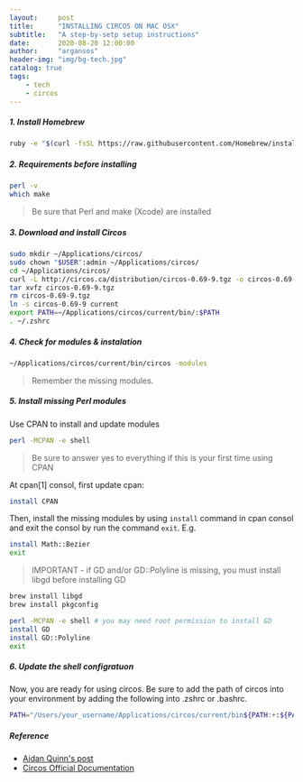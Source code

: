 ```yaml
---
layout:     post
title:      "INSTALLING CIRCOS ON MAC OSX"
subtitle:   "A step-by-setp setup instructions"
date:       2020-08-20 12:00:00
author:     "argansos"
header-img: "img/bg-tech.jpg"
catalog: true
tags:
    - tech
    - circos
---
```


##### 1. Install Homebrew

```bash
ruby -e "$(curl -fsSL https://raw.githubusercontent.com/Homebrew/install/master/install)"
```

##### 2. Requirements before installing

```bash
perl -v
which make
```

> Be sure that Perl and make (Xcode) are installed

##### 3. Download and install Circos

```bash
sudo mkdir ~/Applications/circos/
sudo chown "$USER":admin ~/Applications/circos/
cd ~/Applications/circos/
curl -L http://circos.ca/distribution/circos-0.69-9.tgz -o circos-0.69-9.tgz
tar xvfz circos-0.69-9.tgz
rm circos-0.69-9.tgz
ln -s circos-0.69-9 current
export PATH=~/Applications/circos/current/bin/:$PATH
. ~/.zshrc
```

##### 4. Check for modules & instalation

```bash
~/Applications/circos/current/bin/circos -modules
```

> Remember the missing modules.

##### 5. Install missing Perl modules

Use CPAN to install and update modules

```bash
perl -MCPAN -e shell
```

> Be sure to answer yes to everything if this is your first time using CPAN

At cpan[1] consol, first update cpan:

```bash
install CPAN
```

Then, install the missing modules by using `install` command in cpan consol and exit the consol by run the command `exit`. E.g.

```bash
install Math::Bezier
exit
```

> IMPORTANT - if GD and/or GD::Polyline is missing, you must install libgd before installing GD

```bash
brew install libgd
brew install pkgconfig

perl -MCPAN -e shell # you may need root permission to install GD
install GD
install GD::Polyline
exit
```

##### 6. Update the shell configratuon

Now, you are ready for using circos. Be sure to add the path of circos into your environment by adding the following into .zshrc or .bashrc.

```bash
PATH="/Users/your_username/Applications/circos/current/bin${PATH:+:${PATH}}"; export PATH;
```

##### Reference
* [Aidan Quinn's post](http://aidanquinn.net/blog/blog/2015/11/11/installing-circos-on-mac-osx/)
* [Circos Official Documentation](http://circos.ca/software/installation/)
